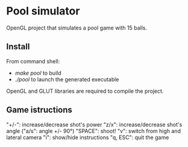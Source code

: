 Pool simulator
==============

OpenGL project that simulates a pool game with 15 balls.

Install
------------

From command shell:
- _make pool_ to build
- _./pool_ to launch the generated executable

OpenGL and GLUT libraries are required to compile the project.

Game istructions
-----------------

"+/-": increase/decrease shot's power
"z/x": increase/decrease shot's angle ("a/s": angle +/- 90°)
"SPACE": shoot!
"v": switch from high and lateral camera
"i": show/hide instructions
"q, ESC": quit the game

